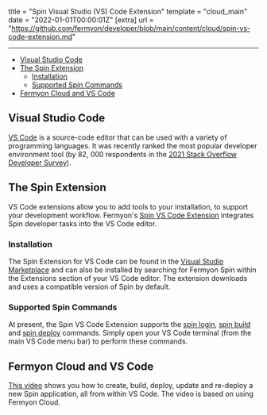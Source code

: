 title = "Spin Visual Studio (VS) Code Extension"
template = "cloud_main"
date = "2022-01-01T00:00:01Z"
[extra]
url = "https://github.com/fermyon/developer/blob/main/content/cloud/spin-vs-code-extension.md"

---
- [Visual Studio Code](#visual-studio-code)
- [The Spin Extension](#the-spin-extension)
  - [Installation](#installation)
  - [Supported Spin Commands](#supported-spin-commands)
- [Fermyon Cloud and VS Code](#fermyon-cloud-and-vs-code)

## Visual Studio Code

[VS Code](https://code.visualstudio.com/) is a source-code editor that can be used with a variety of programming languages. It was recently ranked the most popular developer environment tool (by 82, 000 respondents in the [2021 Stack Overflow Developer Survey](https://insights.stackoverflow.com/survey/2021)).

## The Spin Extension

VS Code extensions allow you to add tools to your installation, to support your development workflow. Fermyon's [Spin VS Code Extension](https://github.com/fermyon/spin-vscode) integrates Spin developer tasks into the VS Code editor.

### Installation

The Spin Extension for VS Code can be found in the [Visual Studio Marketplace](https://marketplace.visualstudio.com/items?itemName=fermyon.spin-vscode&ssr=false#overview) and can also be installed by searching for Fermyon Spin within the Extensions section of your VS Code editor. The extension downloads and uses a compatible version of Spin by default.

### Supported Spin Commands

At present, the Spin VS Code Extension supports the [spin login](./cli-reference#login), [spin build](./cli-reference.md#build) and [spin deploy](./cli-reference.md#deploy) commands. Simply open your VS Code terminal (from the main VS Code menu bar) to perform these commands.

## Fermyon Cloud and VS Code

[This video](https://www.youtube.com/watch?v=nyFSbf04yWY) shows you how to create, build, deploy, update and re-deploy a new Spin application, all from within VS Code. The video is based on using Fermyon Cloud.
